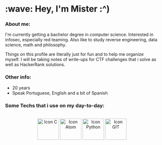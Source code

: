 
  <h1> :wave: Hey, I'm Mister :^) </h1>

  ### About me:  
  
  I'm currently getting a bachelor degree in computer science.
  Interested in infosec, especially red teaming. Also like to study reverse engineering, data science,
  math and philosophy.
  
  Things on this profile are literally just for fun and to help me
  organize myself. I will be taking notes of write-ups for CTF challenges that
  i solve as well as HackerRank solutions.
  <br>
  
  
  ### Other info:
  - 20 years
  - Speak Portuguese, English and a bit of Spanish
  
  ### Some Techs that i use on my day-to-day:
  
  <br>
  
  <div align = "center" style="display: inline_block">
    <img align="center" alt="Icon C" width="70" src="https://cdn.jsdelivr.net/gh/devicons/devicon/icons/c/c-original.svg"/>
    <img align="center" alt="Icon Atom" width="70" src="https://icons.iconarchive.com/icons/papirus-team/papirus-apps/256/nvim-icon.png"/>
    <img align="center" alt="Icon Python" width="70" src="https://cdn-icons-png.flaticon.com/512/5968/5968350.png"/>
    <img align="center" alt="Icon GIT" width="70" src="https://git-scm.com/images/logos/downloads/Git-Icon-1788C.png"/>
    </div> 
  
  <br>
  <br>
  

